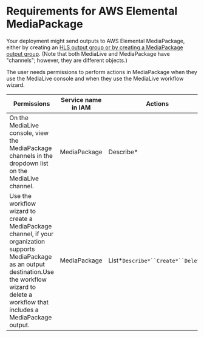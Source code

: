 # Requirements for AWS Elemental MediaPackage<a name="requirements-for-mediapackage"></a>

Your deployment might send outputs to AWS Elemental MediaPackage, either by creating an [HLS output group or by creating a MediaPackage output group](hls-choosing-hls-vs-emp.md)\. \(Note that both MediaLive and MediaPackage have "channels"; however, they are different objects\.\)

The user needs permissions to perform actions in MediaPackage when they use the MediaLive console and when they use the MediaLive workflow wizard\. 


| Permissions | Service name in IAM | Actions | 
| --- | --- | --- | 
| On the MediaLive console, view the MediaPackage channels in the dropdown list on the MediaLive channel\. | MediaPackage | Describe\* | 
| Use the workflow wizard to create a MediaPackage channel, if your organization supports MediaPackage as an output destination\.Use the workflow wizard to delete a workflow that includes a MediaPackage output\. | MediaPackage | List\*`Describe*``Create*``Delete*` | 